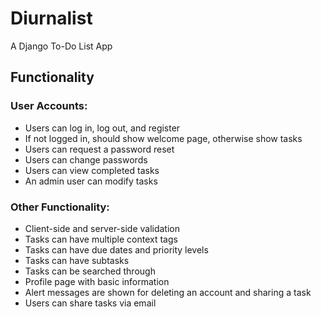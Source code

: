 # Diurnalist
A Django To-Do List App
      
## Functionality	  
### User Accounts:

- Users can log in, log out, and register
- If not logged in, should show welcome page, otherwise show tasks
- Users can request a password reset
- Users can change passwords
- Users can view completed tasks
- An admin user can modify tasks
    
### Other Functionality:

- Client-side and server-side validation
- Tasks can have multiple context tags
- Tasks can have due dates and priority levels
- Tasks can have subtasks
- Tasks can be searched through
- Profile page with basic information
- Alert messages are shown for deleting an account and sharing a task
- Users can share tasks via email
